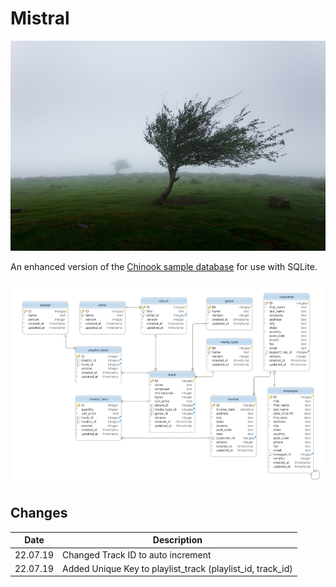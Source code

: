 # Mistral

![Wind](wind.jpg)

An enhanced version of the [Chinook sample database](https://github.com/lerocha/chinook-database) for use with SQLite.

![Entity Diagram](entity-diagram.png)

## Changes

Date | Description
-------|------------------
22.07.19 | Changed Track ID to auto increment
22.07.19 | Added Unique Key to playlist_track (playlist_id, track_id)

